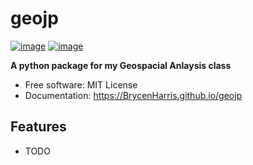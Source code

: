 # geojp


[![image](https://img.shields.io/pypi/v/geojp.svg)](https://pypi.python.org/pypi/geojp)
[![image](https://img.shields.io/conda/vn/conda-forge/geojp.svg)](https://anaconda.org/conda-forge/geojp)


**A python package for my Geospacial Anlaysis class**


-   Free software: MIT License
-   Documentation: https://BrycenHarris.github.io/geojp
    

## Features

-   TODO
